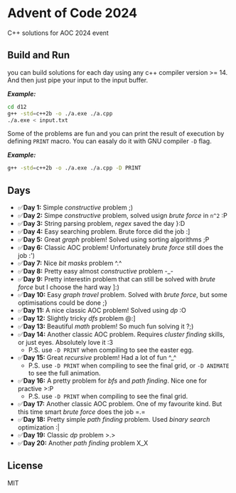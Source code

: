 # Advent of Code 2024
C++ solutions for AOC 2024 event

## Build and Run
you can build solutions for each day using any c++ compiler version >= 14. And then just pipe your input to the input buffer.

***Example:***
```bash
cd d12
g++ -std=c++2b -o ./a.exe ./a.cpp
./a.exe < input.txt
```

Some of the problems are fun and you can print the result of execution by defining `PRINT` macro. You can easaly do it with
GNU compiler `-D` flag.

***Example:***
```bash
g++ -std=c++2b -o ./a.exe ./a.cpp -D PRINT
```

## Days
* ✅**Day 1:** Simple _constructive_ problem ;)
* ✅**Day 2:** Simpe _constructive_ problem, solved usign _brute force_ in `n^2` :P
* ✅**Day 3:** String parsing problem, _regex_ saved the day }:D
* ✅**Day 4:** Easy searching problem. Brute force did the job :]
* ✅**Day 5:** Great _graph_ problem! Solved using sorting algorithms ;P
* ✅**Day 6:** Classic AOC problem! Unfortunately _brute force_ still does the job :')
* ✅**Day 7:** Nice _bit masks_ problem ^.^
* ✅**Day 8:** Pretty easy almost _constructive_ problem -_-
* ✅**Day 9:** Pretty interestin problem that can still be solved with _brute force_ but I choose the hard way ]:)
* ✅**Day 10:** Easy _graph travel_ problem. Solved with _brute force_, but some optimisations could be done ;}
* ✅**Day 11:** A nice classic AOC problem! Solved using _dp_ :O
* ✅**Day 12:** Slightly tricky _dfs_ problem @:]
* ✅**Day 13:** Beautiful _math_ problem! So much fun solving it ?;)
* ✅**Day 14:** Another classic AOC problem. Requires _cluster finding_ skills, or just eyes. Absolutely love it :3
  * P.S. use `-D PRINT` when compiling to see the easter egg.
* ✅**Day 15:** Great _recursive_ problem! Had a lot of fun ^_^
  * P.S. use `-D PRINT` when compiling to see the final grid, or `-D ANIMATE` to see the full animation.
* ✅**Day 16:** A pretty problem for _bfs_ and _path finding_. Nice one for practive >:P
  * P.S. use `-D PRINT` when compiling to see the final grid.
* ✅**Day 17:** Another classic AOC problem. One of my favourite kind. But this time smart _brute force_ does the job =.=
* ✅**Day 18:** Pretty simple _path finding_ problem. Used _binary search_ optimization :|
* ✅**Day 19:** Classic _dp_ problem >.>
* ✅**Day 20:** Another _path finding_ problem X_X

## License
MIT
